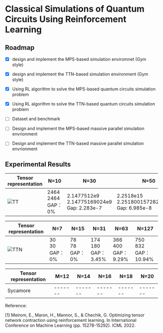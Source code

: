 # Classical Simulations of Quantum Circuits Using Reinforcement Learning
<!-- ROADMAP -->
## Roadmap

- [x] design and implement the MPS-based simulation enviromnet (Gym style)
- [x] design and implement the TTN-based simulation environment (Gym style)
- [x] Using RL algorithm to solve the MPS-based quantum circuits simulation problem
- [x] Using RL algorithm to solve the TTN-based quantum circuits simulation problem
- [ ] Dataset and benchmark
- [ ] Design and implement the MPS-based massive parallel simulation envrionment
- [ ] Design and implement the TTN-based massive parallel simulation envrionment


## Experimental Results

|Tensor representation|N=10|N=30|N=50|N=100|
|-------| ----|------- | -----|------ |
|![TT](https://user-images.githubusercontent.com/75991833/217780619-40f42213-62b8-4db5-bfa9-0c9f8d97081d.png)|2464<br>2464<br>GAP：0%|2.1477512e9<br>2.14775169024e9<br>Gap: 2.283e-7|2.2518e15<br>2.2518001572826315e15<br>Gap: 6.985e-8|2.5353012e+30<br>2.535301200456459e+30<br>Gap: 1.8e-10|


|Tensor representation|N=7|N=15|N=31|N=63|N=127|
|-------| ----|------- | -----|------ |------ |
|![TTN](https://user-images.githubusercontent.com/75991833/217782955-cd2cd6e8-d0b8-4187-b7e7-d202266bcbfb.png)|30<br>30<br>GAP：0%|78<br>78<br>GAP：0%|174<br>180<br>GAP：3.45%|366<br>400<br>GAP：9.29%|750<br>832<br>GAP：10.94%|


|Tensor representation|M=12|N=14|N=16|N=18|N=20|
|-------| ----|------- | -----|------ |------ |
|Sycamore|-------|-------|-------|-------|-------|


Reference:

[1] Meirom, E., Maron, H., Mannor, S., & Chechik, G. Optimizing tensor network contraction using reinforcement learning. In International Conference on Machine Learning (pp. 15278-15292). ICML 2022.
